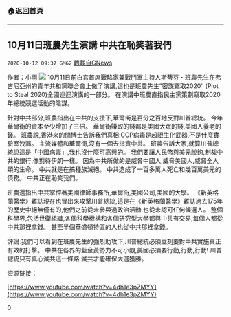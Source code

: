 ###  [:house:返回首頁](https://github.com/ourhimalayas/txt)
---

## 10月11日班農先生演講 中共在恥笑著我們
`2020-10-12 09:37 GM62` [轉載自GNews](https://gnews.org/zh-hant/419612/)

作者：小雨
![]()![](https://s3.amazonaws.com/gnews-media-offload/wp-content/uploads/2020/10/12092417/5643232.jpg)
10月11日前白宮首席戰略家兼戰鬥室主持人斯蒂芬・班農先生在弗吉尼亞州的青年共和黨聯合會上做了演講,這也是班農先生”密謀竊取2020″ (Plot to Steal 2020)全國巡迴演講的一部分。 在演講中班農直指民主黨策劃竊取2020年總統競選活動的陰謀。

針對中共部分,班農指出在中共的支援下,華爾街是百分之百地反對川普總統。 今年華爾街的資本至少增加了三倍。 華爾街賺取的錢都是美國大眾的錢,美國人養老的錢。 班農說,香港來的閆博士告訴我們真相:CCP病毒是超限生化武器,不是什麼實驗室洩漏。 主流媒體和華爾街,沒有一個去指責中共。 班農告訴大家,就算川普總統說這是「中國病毒」,我也沒什麼可高興的。 我們要讓人民幣與美元脫鉤,制裁中共的銀行,像對待伊朗一樣。 因為中共所做的是威脅中國人,威脅美國人,威脅全人類的生命。 中共就是在搞種族滅絕。 中共造成了一百多萬人死亡和幾百萬美元的債務。 中共正在恥笑我們。

班農還指出中共掌控著美國律師事務所,華爾街,美國公司,美國的大學。 《新英格蘭醫學》雜誌現在也冒出來攻擊川普總統,這是在《新英格蘭醫學》雜誌過去175年的歷史中絕無僅有的,他們之前從未參與過政治活動,也從未認可任何候選人。 整個科學界,包括世衛組織,各個科學機構和各個研究型大學都與中共有交易,每個人都從中共那裡拿錢。 甚至半個華盛頓特區的人也從中共那裡拿錢。

評論:我們可以看到在班農先生的強烈助攻下,川普總統必須立刻要對中共實施真正有效的打擊。 中共在各界的藍金黃勢力不可小覷,美國必須要行動,行動,行動! 川普總統只有真心滅共這一條路,滅共才能確保大選獲勝。

资源链接：

[https://www.youtube.com/watch?v=4dh1e3pZMYY](https://www.youtube.com/watch?v=4dh1e3pZMYY)



0
